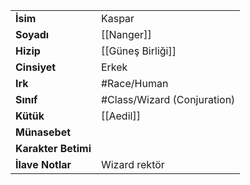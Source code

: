 |  |  |  
|---|---|  
| **İsim** | Kaspar|  
| **Soyadı** | [[Nanger]]|  
| **Hizip** | [[Güneş Birliği]]|  
| **Cinsiyet** | Erkek|  
| **Irk** | #Race/Human|  
| **Sınıf** | #Class/Wizard (Conjuration)|  
| **Kütük** | [[Aedil]]|  
| **Münasebet** | |  
| **Karakter Betimi** | |  
| **İlave Notlar** | Wizard rektör|  
